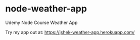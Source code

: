# node-weather-app
Udemy Node Course Weather App

Try my app out at: 
https://jshek-weather-app.herokuapp.com/
